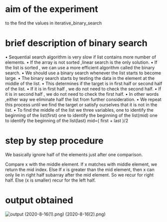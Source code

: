 # aim of the experiment
to the find the values in iterative_binary_search
# brief description of binary search
• Sequential search algorithm is very slow if list contains more number of
 elements.
• If the array is not sorted ,linear search is the only solution.
• If the list is sorted , we can use a more efficient algorithm called
 the binary search.
• We should use a binary search whenever the list starts to become large.
• The binary search starts by testing the data in the element at the middle of the list.
• This determines if the target is in first half or second half of the list.
• If it is in first half , we do not need to check the second half.
• If it is in second half , we do not need to check the first half.
• In other words ,either way we eliminate half the list from further
 consideration.
• We repeat this process until we find the target or satisfy ourselves
 that it is not in the list.
• To find the middle of the list we three variables,
one to identify the beginning of the list(first)
one to identify the beginning of the list(mid)
one to identify the beginning of the list(last)
mid=( first + last )/2

# step by step procedure
We basically ignore half of the elements just after one comparison.

Compare x with the middle element.
If x matches with middle element, we return the mid index.
Else If x is greater than the mid element, then x can only lie in right half subarray after the mid element. So we recur for right half.
Else (x is smaller) recur for the left half.

# output obtained

![output](2020-8-16.png) (2020-8-16(1).png) (2020-8-16(2).png)
